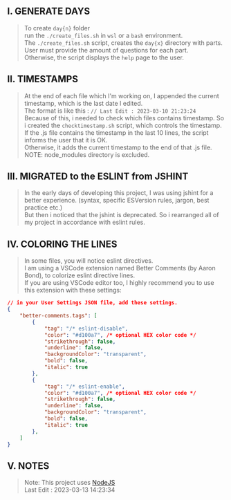 ## I. GENERATE DAYS
> To create `day{n}` folder\
> run the `./create_files.sh` in `wsl` or a `bash` environment.\
> The `./create_files.sh` script, creates the `day{x}` directory with parts.\
> User must provide the amount of questions for each part.\
> Otherwise, the script displays the `help` page to the user.

## II. TIMESTAMPS
> At the end of each file which I'm working on, I appended the current timestamp, which is the last date I edited.\
> The format is like this : `// Last Edit : 2023-03-10 21:23:24`\
> Because of this, i needed to check which files contains timestamp. So i created the `checktimestamp.sh` script, which controls the timestamp.\
> If the .js file contains the timestamp in the last 10 lines, the script informs the user that it is OK.\
> Otherwise, it adds the current timestamp to the end of that .js file.\
> NOTE: node_modules directory is excluded.

## III. MIGRATED to the ESLINT from JSHINT
> In the early days of developing this project, I was using jshint for a better experience. (syntax, specific ESVersion rules, jargon, best practice etc.)\
> But then i noticed that the jshint is deprecated. So i rearranged all of my project in accordance with eslint rules.

## IV. COLORING THE LINES
> In some files, you will notice eslint directives.\
> I am using a VSCode extension named Better Comments (by Aaron Bond), to colorize eslint directive lines.\
> If you are using VSCode editor too, I highly recommend you to use this extension with these settings:
```json
// in your User Settings JSON file, add these settings.
{
	"better-comments.tags": [
		{
			"tag": "/* eslint-disable",
			"color": "#d100a7",	/* optional HEX color code */
			"strikethrough": false,
			"underline": false,
			"backgroundColor": "transparent",
			"bold": false,
			"italic": true
		},
		{
			"tag": "/* eslint-enable",
			"color": "#d100a7",	/* optional HEX color code */
			"strikethrough": false,
			"underline": false,
			"backgroundColor": "transparent",
			"bold": false,
			"italic": true
		},
	]
}
```

## V. NOTES
> Note: This project uses [NodeJS](https://nodejs.dev/en/)\
> Last Edit : 2023-03-13 14:23:34

